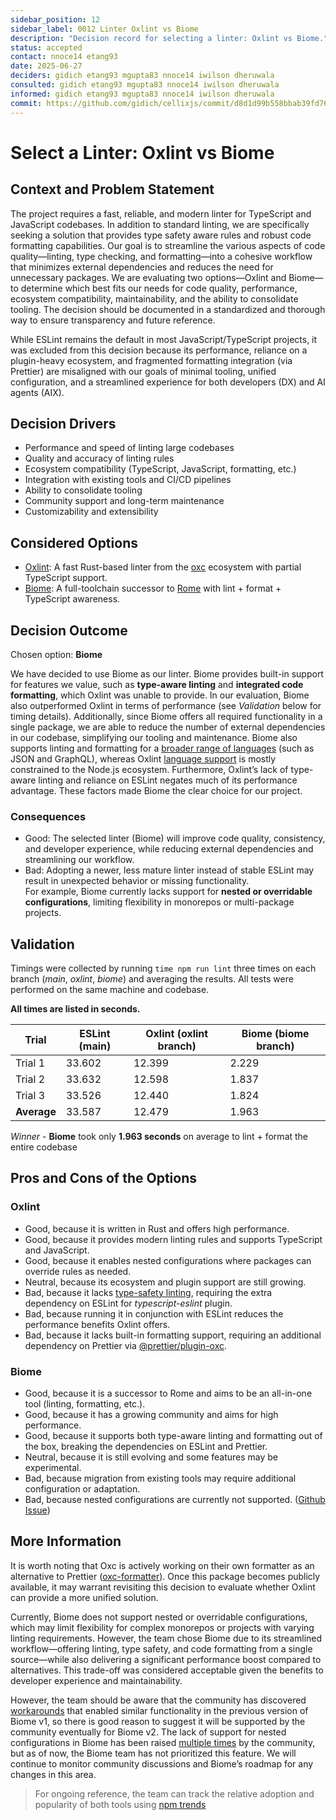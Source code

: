 ```yaml
---
sidebar_position: 12
sidebar_label: 0012 Linter Oxlint vs Biome
description: "Decision record for selecting a linter: Oxlint vs Biome."
status: accepted
contact: nnoce14 etang93
date: 2025-06-27
deciders: gidich etang93 mgupta83 nnoce14 iwilson dheruwala
consulted: gidich etang93 mgupta83 nnoce14 iwilson dheruwala
informed: gidich etang93 mgupta83 nnoce14 iwilson dheruwala
commit: https://github.com/gidich/cellixjs/commit/d8d1d99b558bbab39fd769731d1f5a7ccaa1003e
---
```


# Select a Linter: Oxlint vs Biome

## Context and Problem Statement

The project requires a fast, reliable, and modern linter for TypeScript and JavaScript codebases. In addition to standard linting, we are specifically seeking a solution that provides type safety aware rules and robust code formatting capabilities. Our goal is to streamline the various aspects of code quality—linting, type checking, and formatting—into a cohesive workflow that minimizes external dependencies and reduces the need for unnecessary packages. We are evaluating two options—Oxlint and Biome—to determine which best fits our needs for code quality, performance, ecosystem compatibility, maintainability, and the ability to consolidate tooling. The decision should be documented in a standardized and thorough way to ensure transparency and future reference.

While ESLint remains the default in most JavaScript/TypeScript projects, it was excluded from this decision because its performance, reliance on a plugin-heavy ecosystem, and fragmented formatting integration (via Prettier) are misaligned with our goals of minimal tooling, unified configuration, and a streamlined experience for both developers (DX) and AI agents (AIX).

## Decision Drivers

- Performance and speed of linting large codebases
- Quality and accuracy of linting rules
- Ecosystem compatibility (TypeScript, JavaScript, formatting, etc.)
- Integration with existing tools and CI/CD pipelines
- Ability to consolidate tooling
- Community support and long-term maintenance
- Customizability and extensibility

## Considered Options

- [Oxlint](https://oxc.rs/docs/guide/usage/linter.html): A fast Rust-based linter from the [oxc](https://oxc.rs/) ecosystem with partial TypeScript support.
- [Biome](https://biomejs.dev/): A full-toolchain successor to [Rome](https://biomejs.dev/blog/announcing-biome/) with lint + format + TypeScript awareness.

## Decision Outcome

Chosen option: **Biome**

We have decided to use Biome as our linter. Biome provides built-in support for features we value, such as **type-aware linting** and **integrated code formatting**, which Oxlint was unable to provide. In our evaluation, Biome also outperformed Oxlint in terms of performance (see *Validation* below for timing details). Additionally, since Biome offers all required functionality in a single package, we are able to reduce the number of external dependencies in our codebase, simplifying our tooling and maintenance. Biome also supports linting and formatting for a [broader range of languages](https://biomejs.dev/internals/language-support/) (such as JSON and GraphQL), whereas Oxlint [language support](https://oxc.rs/docs/guide/usage/linter.html#language-support) is mostly constrained to the Node.js ecosystem. Furthermore, Oxlint’s lack of type-aware linting and reliance on ESLint negates much of its performance advantage. These factors made Biome the clear choice for our project.

### Consequences

- Good: The selected linter (Biome) will improve code quality, consistency, and developer experience, while reducing external dependencies and streamlining our workflow.
- Bad: Adopting a newer, less mature linter instead of stable ESLint may result in unexpected behavior or missing functionality.  
    For example, Biome currently lacks support for **nested or overridable configurations**, limiting flexibility in monorepos or multi-package projects.

## Validation


Timings were collected by running `time npm run lint` three times on each branch (*main*, *oxlint*, *biome*) and averaging the results. All tests were performed on the same machine and codebase.

**All times are listed in seconds.**

| Trial      | ESLint (main) | Oxlint (oxlint branch) | Biome (biome branch) |
|------------|---------------|-----------------------|----------------------|
| Trial 1    |    33.602     |        12.399         |        2.229         |
| Trial 2    |    33.632     |        12.598         |        1.837         |
| Trial 3    |    33.526     |        12.440         |        1.824         |
| **Average**|    33.587     |        12.479         |        1.963         |

*Winner* - **Biome** took only **1.963 seconds** on average to lint + format the entire codebase

## Pros and Cons of the Options

### Oxlint

- Good, because it is written in Rust and offers high performance.
- Good, because it provides modern linting rules and supports TypeScript and JavaScript.
- Good, because it enables nested configurations where packages can override rules as needed.
- Neutral, because its ecosystem and plugin support are still growing.
- Bad, because it lacks [type-safety linting](https://oxc.rs/docs/guide/usage/linter.html#language-support), requiring the extra dependency on ESLint for *typescript-eslint* plugin.
- Bad, because running it in conjunction with ESLint reduces the performance benefits Oxlint offers.
- Bad, because it lacks built-in formatting support, requiring an additional dependency on Prettier via [@prettier/plugin-oxc](https://oxc.rs/docs/guide/usage/formatter.html).

### Biome

- Good, because it is a successor to Rome and aims to be an all-in-one tool (linting, formatting, etc.).
- Good, because it has a growing community and aims for high performance.
- Good, because it supports both type-aware linting and formatting out of the box, breaking the dependencies on ESLint and Prettier.
- Neutral, because it is still evolving and some features may be experimental.
- Bad, because migration from existing tools may require additional configuration or adaptation.
- Bad, because nested configurations are currently not supported. ([Github Issue](https://github.com/biomejs/biome/issues/6509#issuecomment-3005923200))

## More Information

It is worth noting that Oxc is actively working on their own formatter as an alternative to Prettier ([oxc-formatter](https://github.com/oxc-project/oxc/tree/main/crates/oxc_formatter)). Once this package becomes publicly available, it may warrant revisiting this decision to evaluate whether Oxlint can provide a more unified solution.

Currently, Biome does not support nested or overridable configurations, which may limit flexibility for complex monorepos or projects with varying linting requirements. However, the team chose Biome due to its streamlined workflow—offering linting, type safety, and code formatting from a single source—while also delivering a significant performance boost compared to alternatives. This trade-off was considered acceptable given the benefits to developer experience and maintainability. 

However, the team should be aware that the community has discovered [workarounds](https://gist.github.com/shirakaba/83f456566231580d525169236a350e73) that enabled similar functionality in the previous version of Biome v1, so there is good reason to suggest it will be supported by the community eventually for Biome v2. The lack of support for nested configurations in Biome has been raised [multiple times](https://github.com/biomejs/biome/issues/1867) by the community, but as of now, the Biome team has not prioritized this feature. We will continue to monitor community discussions and Biome’s roadmap for any changes in this area.

> For ongoing reference, the team can track the relative adoption and popularity of both tools using [npm trends](https://npmtrends.com/@biomejs/biome-vs-oxlint)
